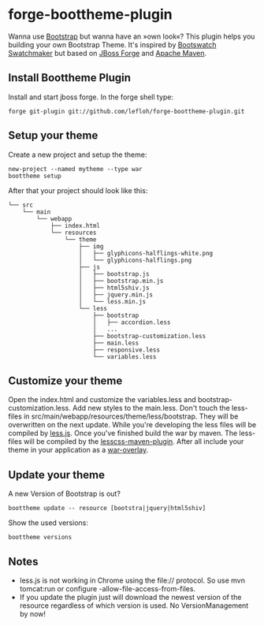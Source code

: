 forge-boottheme-plugin
======================

Wanna use [Bootstrap](http://twitter.github.io/bootstrap/) but wanna have an &raquo;own look&laquo;? This plugin helps you building your own Bootstrap Theme.
It's inspired by [Bootswatch Swatchmaker](https://github.com/thomaspark/bootswatch/tree/gh-pages/swatchmaker) 
but based on [JBoss Forge](http://forge.jboss.org/) and [Apache Maven](http://maven.apache.org/). 

Install Boottheme Plugin
------------------------

Install and start jboss forge. In the forge shell type:

	forge git-plugin git://github.com/lefloh/forge-boottheme-plugin.git

Setup your theme
----------------

Create a new project and setup the theme:
	
	new-project --named mytheme --type war
	boottheme setup
	
After that your project should look like this:

	└── src
	    └── main
	        └── webapp
	            ├── index.html
	            └── resources
	                └── theme
	                    ├── img
	                    │   ├── glyphicons-halflings-white.png
	                    │   └── glyphicons-halflings.png
	                    ├── js
	                    │   ├── bootstrap.js
	                    │   ├── bootstrap.min.js
	                    │   ├── html5shiv.js
	                    │   ├── jquery.min.js
	                    │   └── less.min.js
	                    └── less
	                        ├── bootstrap
	                        │   ├── accordion.less
	     					│	...
	     					├── bootstrap-customization.less
    	                    ├── main.less
     	                    ├── responsive.less
     	                    └── variables.less
     	 
Customize your theme
--------------------

Open the index.html and customize the variables.less and bootstrap-customization.less. Add new styles to the main.less.
Don't touch the less-files in src/main/webapp/resources/theme/less/bootstrap. They will be overwritten on the next update.
While you're developing the less files will be compiled by [less.js](http://www.lesscss.de/). 
Once you've finished build the war by maven. The less-files will be compiled by the [lesscss-maven-plugin](https://github.com/marceloverdijk/lesscss-maven-plugin).
After all include your theme in your application as a [war-overlay](http://maven.apache.org/plugins/maven-war-plugin/overlays.html).

Update your theme
-----------------

A new Version of Bootstrap is out?

	boottheme update -- resource [bootstra|jquery|html5shiv]
	
Show the used versions:

	boottheme versions
	
Notes
-----

* less.js is not working in Chrome using the file:// protocol. So use mvn tomcat:run or configure -allow-file-access-from-files.
* If you update the plugin just will download the newest version of the resource regardless of which version is used. No VersionManagement by now!
 